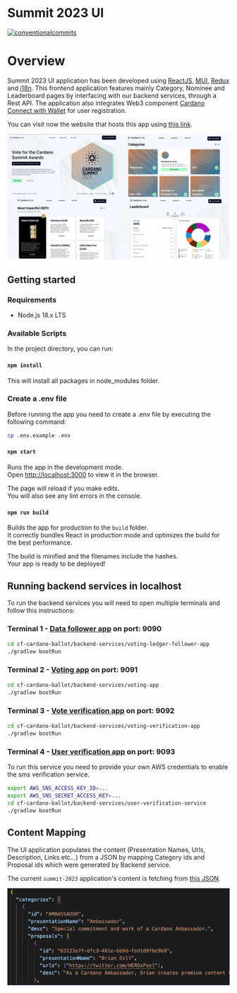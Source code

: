 # Summit 2023 UI

<p align="left">
<a href="https://conventionalcommits.org"><img alt="conventionalcommits" src="https://img.shields.io/badge/Conventional%20Commits-1.0.0-%23FE5196?logo=conventionalcommits" /></a>
</p>

# Overview

Summit 2023 UI application has been developed using [ReactJS](https://react.dev/), [MUI](https://mui.com/), [Redux](https://redux.js.org/) and [i18n](https://www.i18next.com/). This frontend application features mainly Category, Nominee and Leaderboard pages by interfacing with our backend services, through a Rest API. The application also integrates Web3 component [Cardano Connect with Wallet](https://github.com/cardano-foundation/cardano-connect-with-wallet) for user registration.

You can visit now the website that hosts this app using [this link](https://voting.summit.cardano.org/).

![Overview Image](src/common/resources/images/summit-2023-overview.jpg)

## Getting started

### Requirements
- Node.js 18.x LTS

### Available Scripts

In the project directory, you can run:

#### `npm install`

This will install all packages in node_modules folder.

### Create a .env file

Before running the app you need to create a .env file by executing the following command:

```bash
cp .env.example .env
```

#### `npm start`

Runs the app in the development mode.\
Open [http://localhost:3000](http://localhost:3000) to view it in the browser.

The page will reload if you make edits.\
You will also see any lint errors in the console.

#### `npm run build`

Builds the app for production to the `build` folder.\
It correctly bundles React in production mode and optimizes the build for the best performance.

The build is minified and the filenames include the hashes.\
Your app is ready to be deployed!

## Running backend services in localhost

To run the backend services you will need to open multiple terminals and follow this instructions:

### Terminal 1 - [Data follower app](/backend-services/vote-commitment-app/) on port: 9090

```bash
cd cf-cardano-ballot/backend-services/voting-ledger-follower-app
./gradlew bootRun
```
### Terminal 2 - [Voting app](/backend-services/voting-app/) on port: 9091
```bash
cd cf-cardano-ballot/backend-services/voting-app
./gradlew bootRun
```

### Terminal 3 - [Vote verification app](/backend-services/voting-verification-app/) on port: 9092
```bash
cd cf-cardano-ballot/backend-services/voting-verification-app
./gradlew bootRun
```

### Terminal 4 - [User verification app](/backend-services/user-verification-service/) on port: 9093

To run this service you need to provide your own AWS credentials to enable the sms verification service.
```bash
export AWS_SNS_ACCESS_KEY_ID=...
export AWS_SNS_SECRET_ACCESS_KEY=...
cd cf-cardano-ballot/backend-services/user-verification-service
./gradlew bootRun
```

## Content Mapping

The UI application populates the content (Presentation Names, Urls, Description, Links etc...) from a JSON by mapping Category ids and Proposal ids which were generated by Backend service.

The current ```summit-2023``` application's content is fetching from [this JSON](src/common/resources/data/summit2023Content.json).

![Content mapping file preview](/ui/summit-2023/public/static/content-mapping.png)